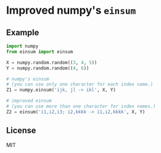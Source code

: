 # Improved numpy's `einsum`

## Example

```python
import numpy
from einsum import einsum

X = numpy.random.random((3, 4, 5))
Y = numpy.random.random((4, 6))

# numpy's einsum
# (you can use only one character for each index name.)
Z1 = numpy.einsum('ijk, jl -> ikl', X, Y)

# improved einsum
# (you can use more than one character for index names.)
Z2 = einsum('i1,i2,i3; i2,kkkk -> i1,i2,kkkk', X, Y)
```

## License

MIT
